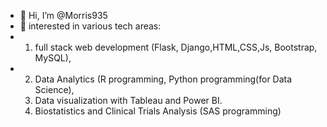 - 👋 Hi, I’m @Morris935
- 👀 interested in various tech areas:
- 1. full stack web development (Flask, Django,HTML,CSS,Js, Bootstrap, MySQL),
- 2. Data Analytics (R programming, Python programming(for Data Science),
  3. Data visualization with Tableau and Power BI.
  4. Biostatistics and Clinical Trials Analysis (SAS programming)






<!---
Morris935/Morris935 is a ✨ special ✨ repository because its `README.md` (this file) appears on your GitHub profile.
You can click the Preview link to take a look at your changes.
--->
